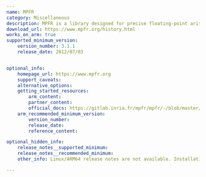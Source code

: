 ```yaml
---
name: MPFR
category: Miscellaneous
description: MPFR is a library designed for precise floating-point arithmetic, delivering accurate mathematical operations with support for arbitrary precision and a consistent interface for complex calculations.
download_url: https://www.mpfr.org/history.html
works_on_arm: true
supported_minimum_version:
    version_number: 3.1.1
    release_date: 2012/07/03


optional_info:
    homepage_url: https://www.mpfr.org
    support_caveats:
    alternative_options:
    getting_started_resources:
        arm_content: 
        partner_content: 
        official_docs: https://gitlab.inria.fr/mpfr/mpfr/-/blob/master/INSTALL?ref_type=heads
    arm_recommended_minimum_version:
        version_number:
        release_date:
        reference_content: 

optional_hidden_info:
    release_notes__supported_minimum: 
    release_notes__recommended_minimum:
    other_info: Linux/ARM64 release notes are not available. Installation and testing are done via the tar archive [3.1.1](https://www.mpfr.org/mpfr-3.1.1/). 

---
```

